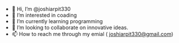 - 👋 Hi, I’m @joshiarpit330
- 👀 I’m interested in coading
- 🌱 I’m currently learning programming
- 💞️ I’m looking to collaborate on innovative ideas.
- 📫 How to reach me through my emial ( joshiarpit330@gmail.com)

<!---
joshiarpit330/joshiarpit330 is a ✨ special ✨ repository because its `README.md` (this file) appears on your GitHub profile.
You can click the Preview link to take a look at your changes.
--->
